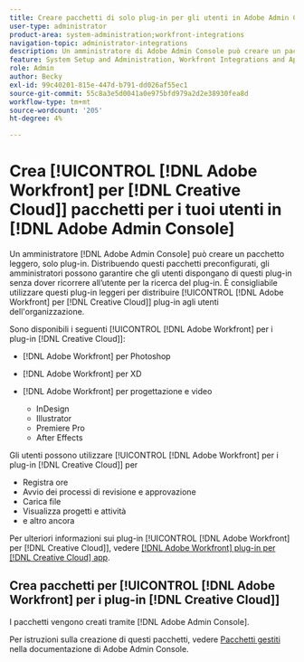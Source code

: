 ```yaml
---
title: Creare pacchetti di solo plug-in per gli utenti in Adobe Admin Console
user-type: administrator
product-area: system-administration;workfront-integrations
navigation-topic: administrator-integrations
description: Un amministratore di Adobe Admin Console può creare un pacchetto leggero, solo plug-in. Distribuendo questi pacchetti preconfigurati, gli amministratori possono garantire che gli utenti dispongano di questi plug-in senza dover ricorrere all’utente per la ricerca del plug-in. È consigliabile utilizzare questi plug-in leggeri per distribuire i plug-in di Adobe Workfront for Creative Cloud agli utenti dell’organizzazione.
feature: System Setup and Administration, Workfront Integrations and Apps
role: Admin
author: Becky
exl-id: 99c40201-815e-447d-b791-dd026af55ec1
source-git-commit: 55c8a3e5d0041a0e975bfd979a2d2e38930fea8d
workflow-type: tm+mt
source-wordcount: '205'
ht-degree: 4%

---
```


# Crea [!UICONTROL [!DNL Adobe Workfront] per [!DNL Creative Cloud]] pacchetti per i tuoi utenti in [!DNL Adobe Admin Console]

Un amministratore [!DNL Adobe Admin Console] può creare un pacchetto leggero, solo plug-in. Distribuendo questi pacchetti preconfigurati, gli amministratori possono garantire che gli utenti dispongano di questi plug-in senza dover ricorrere all’utente per la ricerca del plug-in. È consigliabile utilizzare questi plug-in leggeri per distribuire [!UICONTROL [!DNL Adobe Workfront] per [!DNL Creative Cloud]] plug-in agli utenti dell&#39;organizzazione.

Sono disponibili i seguenti [!UICONTROL [!DNL Adobe Workfront] per i plug-in [!DNL Creative Cloud]]:

* [!DNL Adobe Workfront] per Photoshop
* [!DNL Adobe Workfront] per XD
* [!DNL Adobe Workfront] per progettazione e video

   * InDesign
   * Illustrator
   * Premiere Pro
   * After Effects

Gli utenti possono utilizzare [!UICONTROL [!DNL Adobe Workfront] per i plug-in [!DNL Creative Cloud]] per

* Registra ore
* Avvio dei processi di revisione e approvazione
* Carica file
* Visualizza progetti e attività
* e altro ancora

Per ulteriori informazioni sui plug-in [!UICONTROL [!DNL Adobe Workfront] per [!DNL Creative Cloud]], vedere [[!DNL Adobe Workfront] plug-in per [!DNL Creative Cloud] app](/help/quicksilver/workfront-integrations-and-apps/adobe-workfront-for-creative-cloud/wf-adobe-cc.md).

## Crea pacchetti per [!UICONTROL [!DNL Adobe Workfront] per i plug-in [!DNL Creative Cloud]]

I pacchetti vengono creati tramite [!DNL Adobe Admin Console].

Per istruzioni sulla creazione di questi pacchetti, vedere [Pacchetti gestiti](https://helpx.adobe.com/enterprise/using/create-nul-packages.html#managed-packages) nella documentazione di Adobe Admin Console.
